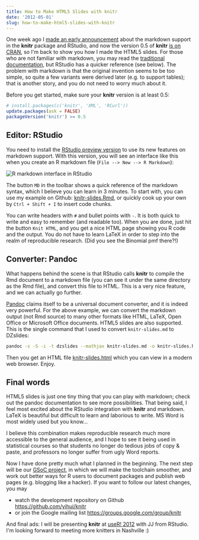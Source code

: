 ```yaml
---
title: How to Make HTML5 Slides with knitr
date: '2012-05-01'
slug: how-to-make-html5-slides-with-knitr
---
```


One week ago I [made an early announcement](/en/2012/04/fancy-html5-slides-with-knitr-and-pandoc/) about the markdown support in the **knitr** package and RStudio, and now the version 0.5 of **knitr** [is on CRAN](http://cran.r-project.org/package=knitr), so I'm back to show you how I made the HTML5 slides. For those who are not familiar with markdown, you may read the [traditional documentation](http://daringfireball.net/projects/markdown/), but RStudio has a quicker reference (see below). The problem with markdown is that the original invention seems to be too simple, so quite a few variants were derived later (e.g. to support tables); that is another story, and you do not need to worry much about it.

Before you get started, make sure your **knitr** version is at least 0.5:

```r 
# install.packages(c('knitr', 'XML', 'RCurl'))
update.packages(ask = FALSE)
packageVersion('knitr') >= 0.5
```

## Editor: RStudio

You need to install the [RStudio preview version](http://www.rstudio.org/download/preview) to use its new features on markdown support. With this version, you will see an interface like this when you create an R markdown file (`File --> New --> R Markdown`):

![R markdown interface in RStudio](http://i.imgur.com/9YlzL.png)

The button `MD` in the toolbar shows a quick reference of the markdown syntax, which I believe you can learn in 3 minutes. To start with, you can use my example on Github: [knitr-slides.Rmd](https://github.com/yihui/knitr/blob/master/inst/examples/knitr-slides.Rmd), or quickly cook up your own by `Ctrl + Shift + I` to insert code chunks.

You can write headers with `#` and bullet points with `-`. It is both quick to write and easy to remember (and readable too). When you are done, just hit the button `Knit HTML`, and you get a nice HTML page showing you R code and the output. You do not have to learn LaTeX in order to step into the realm of reproducible research. (Did you see the Binomial pmf there?!)

## Converter: Pandoc

What happens behind the scene is that RStudio calls **knitr** to compile the Rmd document to a markdown file (you can see it under the same directory as the Rmd file), and convert this file to HTML. This is a very nice feature, and we can actually go further.

[Pandoc](http://johnmacfarlane.net/pandoc/) claims itself to be a universal document converter, and it is indeed very powerful. For the above example, we can convert the markdown output (not Rmd source) to many other formats like HTML, LaTeX, Open Office or Microsoft Office documents. HTML5 slides are also supported. This is the single command that I used to convert `knitr-slides.md` to DZslides:

```bash 
pandoc -s -S -i -t dzslides --mathjax knitr-slides.md -o knitr-slides.html
```

Then you get an HTML file [knitr-slides.html](//slides.yihui.name/knitr-slides.html) which you can view in a modern web browser. Enjoy.

## Final words

HTML5 slides is just one tiny thing that you can play with markdown; check out the pandoc documentation to see more possibilities. That being said, I feel most excited about the RStudio integration with **knitr** and markdown. LaTeX is beautiful but difficult to learn and laborious to write. MS Word is most widely used but you know...

I believe this combination makes reproducible research much more accessible to the general audience, and I hope to see it being used in statistical courses so that students no longer do tedious jobs of copy & paste, and professors no longer suffer from ugly Word reports.

Now I have done pretty much what I planned in the beginning. The next step will be our [GSoC project](http://www.google-melange.com/gsoc/project/google/gsoc2012/cloud_wei/16001), in which we will make the toolchain smoother, and work out better ways for R users to document packages and publish web pages (e.g. blogging like a hacker). If you want to follow our latest changes, you may

- watch the development repository on Github <https://github.com/yihui/knitr>
- or join the Google mailing list <https://groups.google.com/group/knitr>

And final ads: I will be presenting **knitr** at [useR! 2012](http://biostat.mc.vanderbilt.edu/wiki/Main/UseR-2012) with JJ from RStudio. I'm looking forward to meeting more knitters in Nashville :)


